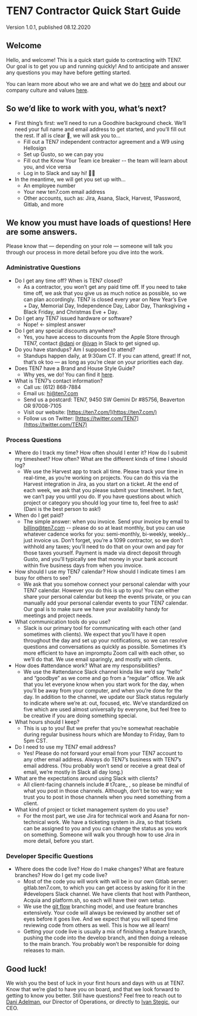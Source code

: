# TEN7 Contractor Quick Start Guide
Version 1.0.1, published 08.12.2020

## Welcome

Hello, and welcome! This is a quick start guide to contracting with TEN7.  Our goal is to get you up and running quickly! And to anticipate and answer any questions you may have before getting started.

You can learn more about who we are and what we do  [here](https://handbook.ten7.com/020-who-we-are/) and about our company culture and values [here](https://handbook.ten7.com/030-our-culture/). 


## So we’d like to work with you, what’s next?



*   First thing’s first: we’ll need to run a Goodhire background check. We’ll need your full name and email address to get started, and you’ll fill out the rest. If all is clear 🤞, we will ask you to...
    *   Fill out a TEN7 independent contractor agreement and a W9 using Hellosign
    *   Set up Gusto, so we can pay you
    *   Fill out the Know Your Team ice breaker -- the team will learn about you, and vice versa
    *   Log in to Slack and say hi! 👋🏻
*   In the meantime, we will get you set up with... 
    *   An employee number
    *   Your new ten7.com email address 
    *   Other accounts, such as: Jira, Asana, Slack, Harvest, 1Password, Gitlab, and more


## We know you must have loads of questions! Here are some answers. 

Please know that — depending on your role — someone will talk you through our process in more detail before you dive into the work. 


### Administrative Questions



*   Do I get any time off? When is TEN7 closed?
    *   As a contractor, you won’t get any paid time off. If you need to take time off, we ask that you give us as much notice as possible, so we can plan accordingly. TEN7 is closed every year on New Year’s Eve + Day, Memorial Day, Independence Day, Labor Day, Thanksgiving + Black Friday, and Christmas Eve + Day.
*   Do I get any TEN7 issued hardware or software?
    *   Nope! ← simplest answer
*   Do I get any special discounts anywhere?
    *   Yes, you have access to discounts from the Apple Store through TEN7, contact [@dani](https://ten7.slack.com/team/UKEQ8DH9T) or [@ivan](https://ten7.slack.com/team/U02FLV1A0) in Slack to get signed up.
*   Do you have standups? Am I supposed to attend?
    *   Standups happen daily, at 9:30am CT. If you can attend, great! If not, that’s ok too — as long as you’re clear on your priorities each day. 
*   Does TEN7 have a Brand and House Style Guide? 
    *   Why yes, we do! You can find it [here](https://teamten7.atlassian.net/wiki/spaces/TI/pages/36372483/TEN7+House+Style+and+Branding+Guide). 
*   What is TEN7’s contact information?
    *   Call us: (612) 868-7884
    *   Email us: [hi@ten7.com](mailto:hi@ten7.com)
    *   Send us a postcard: TEN7, 9450 SW Gemini Dr #85756, Beaverton OR 97008-7105
    *   Visit our website: [https://ten7.com/](https://ten7.com/)
    *   Follow us on Twitter: [https://twitter.com/TEN7](https://twitter.com/TEN7)


### Process Questions   



*   Where do I track my time? How often should I enter it? How do I submit my timesheet? How often? What are the different kinds of time I should log?
    *   We use the Harvest app to track all time. Please track your time in real-time, as you’re working on projects. You can do this via the Harvest integration in Jira, as you start on a ticket. At the end of each week, we ask that you please submit your timesheet. In fact, we can’t pay you until you do. If you have questions about which project or category you should log your time to, feel free to ask! (Dani is the best person to ask!)
*   When do I get paid? 
    *   The simple answer: when you invoice. Send your invoice by email to [billing@ten7.com](mailto:billing@ten7.com) -- please do so at least monthly, but you can use whatever cadence works for you: semi-monthly, bi-weekly, weekly…just invoice us. Don’t forget, you’re a 1099 contractor, so we don’t withhold any taxes; you’ll need to do that on your own and pay for those taxes yourself. Payment is made via direct deposit through Gusto, and you’ll typically see that money in your bank account within five business days from when you invoice.
*   How should I use my TEN7 calendar? How should I indicate times I am busy for others to see?
    *   We ask that you somehow connect your personal calendar with your TEN7 calendar. However you do this is up to you! You can either share your personal calendar but keep the events private, or you can manually add your personal calendar events to your TEN7 calendar. Our goal is to make sure we have your availability handy for meetings and project needs.
*   What communication tools do you use?
    *   Slack is our primary tool for communicating with each other (and sometimes with clients). We expect that you’ll have it open throughout the day and set up your notifications, so we can resolve questions and conversations as quickly as possible. Sometimes it’s more efficient to have an impromptu Zoom call with each other, so we’ll do that.  We use email sparingly, and mostly with clients. 
*   How does #attendance work? What are my responsibilities?
    *   We use the #attendance Slack channel kinda like we’d say “hello” and “goodbye” as we come and go from a “regular” office. We ask that you let everyone know when you start work for the day, when you’ll be away from your computer, and when you’re done for the day. In addition to the channel, we update our Slack status regularly to indicate where we’re at: out, focused, etc. We’ve standardized on five which are used almost universally by everyone, but feel free to be creative if you are doing something special.
*   What hours should I keep?
    *   This is up to you! But we prefer that you’re somewhat reachable during regular business hours which are Monday to Friday, 9am to 5pm CST. 
*   Do I need to use my TEN7 email address?
    *   Yes! Please do not forward your email from your TEN7 account to any other email address. Always do TEN7’s business with TEN7’s email address. (You probably won’t send or receive a great deal of email, we’re mostly in Slack all day long.)
*   What are the expectations around using Slack with clients?  
    *   All client-facing channels include # t7care_ , so please be mindful of what you post in those channels. Although, don’t be too wary; we trust you to post in those channels when you need something from a client. 
*   What kind of project or ticket management system do you use? 
    *   For the most part, we use Jira for technical work and Asana for non-technical work. We have a ticketing system in Jira, so that tickets can be assigned to you and you can change the status as you work on something. Someone will walk you through how to use Jira in more detail, before you start. 


### Developer Specific Questions

*   Where does the code live? How do I make changes? What are feature branches? How do I get my code live?
    *   Most of the code you will work with will be in our own Gitlab server: gitlab.ten7.com, to which you can get access by asking for it in the #developers Slack channel. We have clients that host with Pantheon, Acquia and platform.sh, so each will have their own setup.
    *   We use the [git flow](https://nvie.com/posts/a-successful-git-branching-model/) branching model, and use feature branches extensively. Your code will always be reviewed by another set of eyes before it goes live. And we expect that you will spend time reviewing code from others as well. This is how we all learn!
    *   Getting your code live is usually a mix of finishing a feature branch, pushing the code into the develop branch, and then doing a release to the main branch. You probably won’t be responsible for doing releases to main.


## Good luck!

We wish you the best of luck in your first hours and days with us at TEN7. Know that we’re glad to have you on board, and that we look forward to getting to know you better. Still have questions? Feel free to reach out to [Dani Adelman](https://ten7.slack.com/team/UKEQ8DH9T), our Director of Operations, or directly to [Ivan Stegic](https://ten7.slack.com/team/U02FLV1A0), our CEO.
